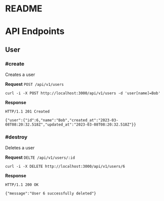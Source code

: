 # README

# API Endpoints

## User

### #create
Creates a user

**Request**
`POST /api/v1/users`
```
curl -i -X POST http://localhost:3000/api/v1/users -d 'user[name]=Bob'
```

**Response**
```
HTTP/1.1 201 Created

{"user":{"id":6,"name":"Bob","created_at":"2023-03-08T08:20:32.518Z","updated_at":"2023-03-08T08:20:32.518Z"}}
```

### #destroy
Deletes a user

**Request**
`DELTE /api/v1/users/:id`
```
curl -i -X DELETE http://localhost:3000/api/v1/users/6
```

**Response**
```
HTTP/1.1 200 OK

{"message":"User 6 successfully deleted"}
```
